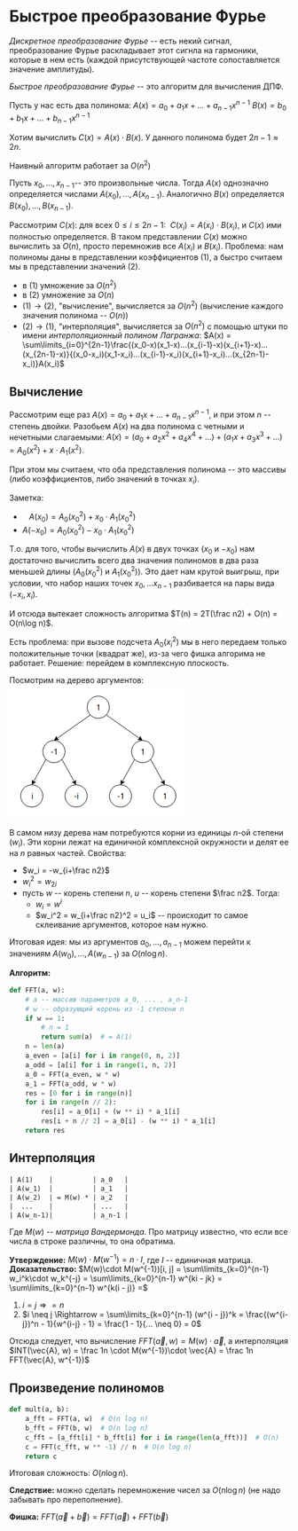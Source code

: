 # Быстрое преобразование Фурье

*Дискретное преобразование Фурье* -- есть некий сигнал, преобразование Фурье раскладывает этот сигнла на гармоники, которые в нем есть (каждой присутствующей частоте сопоставляется значение амплитуды).

*Быстрое преобразование Фурье* -- это алгоритм для вычисления ДПФ.

Пусть у нас есть два полинома:
$A(x) = a_0 + a_1x + ... + a_{n-1}x^{n-1}$
$B(x) = b_0 + b_1x + ... + b_{n-1}x^{n-1}$

Хотим вычислить $C(x) = A(x)\cdot B(x)$. У данного полинома будет $2n-1\approx 2n$.

Наивный алгоритм работает за $O(n^2)$

Пусть $x_0, ..., x_{n-1}$-- это произвольные числа. Тогда $A(x)$ однозначно определяется числами $A(x_0),...,A(x_{n-1})$. Аналогично $B(x)$ определяется $B(x_0),...,B(x_{n-1})$.

Рассмотрим $C(x)$: для всех $0\leq i \leq 2n - 1:\ \ C(x_i) = A(x_i)\cdot B(x_i)$, и $C(x)$ ими полностью определяется. В таком представлении $C(x)$ можно вычислить за $O(n)$, просто перемножив все $A(x_i)$ и $B(x_i)$.
Проблема: нам полиномы даны в представлении коэффициентов (1), а быстро считаем мы в представлении значений (2).
* в (1) умножение за $O(n^2)$
* в (2) умножение за $O(n)$
* $(1) \rightarrow (2)$, "вычисление", вычисляется за $O(n^2)$ (вычисление каждого значения полинома -- $O(n)$)
* $(2) \rightarrow (1)$, "интерполяция", вычисляется за $O(n^2)$ с помощью штуки по имени *интерполяционный полином Лагранжа*: $A(x) = \sum\limits_{i=0}^{2n-1}\frac{(x_0-x)(x_1-x)...(x_{i-1}-x)(x_{i+1}-x)...(x_{2n-1}-x)}{(x_0-x_i)(x_1-x_i)...(x_{i-1}-x_i)(x_{i+1}-x_i)...(x_{2n-1}-x_i)}A(x_i)$

## Вычисление

Рассмотрим еще раз $A(x) = a_0 + a_1x + ... + a_{n-1}x^{n-1}$, и при этом $n$ -- степень двойки. Разобьем $A(x)$ на два полинома с четными и нечетными слагаемыми: $A(x) = (a_0+a_2x^2+a_4x^4+...) + (a_1x+a_3x^3+...) = A_0(x^2) + x\cdot A_1(x^2)$.

При этом мы считаем, что оба представления полинома -- это массивы (либо коэффициентов, либо значений в точках $x_i$).

Заметка:
* $\ \ \ A(x_0) = A_0(x_0^2) + x_0\cdot A_1(x_0^2)$
* $A(-x_0) = A_0(x_0^2) - x_0\cdot A_1(x_0^2)$

Т.о. для того, чтобы вычислить $A(x)$ в двух точках ($x_0$ и $-x_0$) нам достаточно вычислить всего два значения полиномов в два раза меньшей длины ($A_0(x_0^2)$ и $A_1(x_0^2)$). Это дает нам крутой выигрыш, при условии, что набор наших точек $x_0,...x_{n-1}$ разбивается на пары вида $(-x_i, x_i)$.

И отсюда вытекает сложность алгоритма $T(n) = 2T(\frac n2) + O(n) = O(n\log n)$.

Есть проблема: при вызове подсчета $A_0(x_i^2)$ мы в него передаем только положительные точки (квадрат же), из-за чего фишка алгорима не работает. Решение: перейдем в комплексную плоскость.

Посмотрим на дерево аргументов:
![](images/lec_2_05_1.png)

В самом низу дерева нам потребуются корни из единицы $n$-ой степени ($w_i$). Эти корни лежат на единичной комплексной окружности и делят ее на $n$ равных частей.
Свойства:
* $w_i = -w_{i+\frac n2}$
* $w_i^2 = w_{2i}$
* пусть $w$ -- корень степени $n$, $u$ -- корень степени $\frac n2$. Тогда:
    - $w_i = w^i$
    - $w_i^2 = w_{i+\frac n2}^2 = u_i$ -- происходит то самое склеивание аргументов, которое нам нужно.

Итоговая идея: мы из аргументов $a_0,...,a_{n-1}$ можем перейти к значениям $A(w_0),...,A(w_{n-1})$ за $O(n\log n)$.

**Алгоритм:**
```python
def FFT(a, w):
    # a -- массив параметров a_0, ... , a_n-1
    # w -- образующий корень из -1 степени n
    if w == 1:
        # n = 1
        return sum(a)  # = A(1)
    n = len(a)
    a_even = [a[i] for i in range(0, n, 2)]
    a_odd = [a[i] for i in range(1, n, 2)]
    a_0 = FFT(a_even, w * w)
    a_1 = FFT(a_odd, w * w)
    res = [0 for i in range(n)]
    for i in range(n // 2):
        res[i] = a_0[i] + (w ** i) * a_1[i]
        res[i + n // 2] = a_0[i] - (w ** i) * a_1[i]
    return res
```

## Интерполяция

```
| A(1)    |          | a_0   |
| A(w_1)  |          | a_1   |
| A(w_2)  | = M(w) * | a_2   |
|  ...    |          | ...   |
| A(w_n-1)|          | a_n-1 |
```

Где $M(w)$ -- *матрица Вандермонда*. Про матрицу известно, что если все числа в строке различны, то она обратима.

**Утверждение:** $M(w)\cdot M(w^{-1}) = n\cdot I$, где $I$ -- единичная матрица.
**Доказательство:** $M(w)\cdot M(w^{-1})[i, j] = \sum\limits_{k=0}^{n-1} w_i^k\cdot w_k^{-j} = \sum\limits_{k=0}^{n-1} w^{ki - jk} = \sum\limits_{k=0}^{n-1} w^{k(i - j)} =$
1. $i = j \Rightarrow = n$
2. $i \neq j \Rightarrow = \sum\limits_{k=0}^{n-1} (w^{i - j})^k = \frac{(w^{i-j})^n - 1}{w^{i-j} - 1} = \frac{1 - 1}{... \neq 0} = 0$

Отсюда следует, что вычисление $FFT(\vec{a}, w) = M(w)\cdot \vec{a}$, а интерполяция $INT(\vec{A}, w) = \frac 1n \cdot M(w^{-1})\cdot \vec{A} = \frac 1n FFT(\vec{A}, w^{-1})$

## Произведение полиномов

```python
def mult(a, b):
    a_fft = FFT(a, w)  # O(n log n)
    b_fft = FFT(b, w)  # O(n log n)
    c_fft = [a_fft[i] * b_fft[i] for i in range(len(a_fft))]  # O(n)
    c = FFT(c_fft, w ** -1) // n  # O(n log n)
    return c
```

Итоговая сложность: $O(n\log n)$.

**Следствие:** можно сделать перемножение чисел за $O(n\log n)$ (не надо забывать про переполнение).

**Фишка:** $FFT(\vec{a} + \vec{b}) = FFT(\vec{a}) + FFT(\vec{b})$
